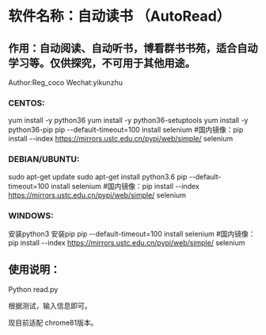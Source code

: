 # 软件名称：自动读书 （AutoRead）
## 作用：自动阅读、自动听书，博看群书书苑，适合自动学习等。仅供探究，不可用于其他用途。
Author:Reg_coco 
Wechat:yikunzhu

### CENTOS:
yum install -y  python36
yum install -y python36-setuptools
yum install -y python36-pip
pip --default-timeout=100 install selenium #国内镜像：pip install --index https://mirrors.ustc.edu.cn/pypi/web/simple/  selenium

### DEBIAN/UBUNTU:
sudo apt-get update
sudo apt-get install python3.6
pip --default-timeout=100 install selenium #国内镜像：pip install --index https://mirrors.ustc.edu.cn/pypi/web/simple/  selenium

### WINDOWS:
 安装python3
 安装pip
 pip --default-timeout=100 install selenium #国内镜像：pip install --index https://mirrors.ustc.edu.cn/pypi/web/simple/  selenium

## 使用说明：
Python read.py

根据测试，输入信息即可。

现目前适配 chrome81版本。
